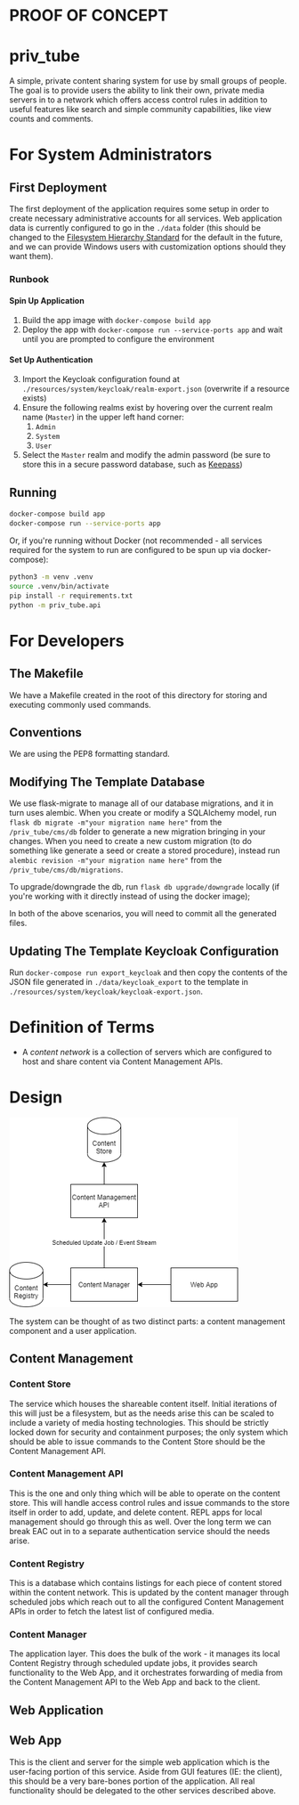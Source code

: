 # PROOF OF CONCEPT

# priv_tube
A simple, private content sharing system for use by small groups of people.  The goal is to provide users the ability to link their own, private media servers in to a network which offers access control rules in addition to useful features like search and simple community capabilities, like view counts and comments.

# For System Administrators
## First Deployment
The first deployment of the application requires some setup in order to create necessary administrative accounts for all services.  Web application data is currently configured to go in the `./data` folder (this should be changed to the [Filesystem Hierarchy Standard](https://refspecs.linuxfoundation.org/FHS_3.0/fhs/index.html) for the default in the future, and we can provide Windows users with customization options should they want them).

### Runbook

#### Spin Up Application
1.  Build the app image with `docker-compose build app`
2.  Deploy the app with `docker-compose run --service-ports app` and wait until you are prompted to configure the environment

#### Set Up Authentication
3.  Import the Keycloak configuration found at `./resources/system/keycloak/realm-export.json` (overwrite if a resource exists)
4.  Ensure the following realms exist by hovering over the current realm name (`Master`) in the upper left hand corner:
    1.  `Admin`
    2.  `System`
    3.  `User`
5.  Select the `Master` realm and modify the admin password (be sure to store this in a secure password database, such as [Keepass](https://keepass.info/))

## Running
```bash
docker-compose build app
docker-compose run --service-ports app
```

Or, if you're running without Docker (not recommended - all services required for the system to run are configured to be spun up via docker-compose):

```bash
python3 -m venv .venv
source .venv/bin/activate
pip install -r requirements.txt
python -m priv_tube.api
```


# For Developers
## The Makefile
We have a Makefile created in the root of this directory for storing and executing commonly used commands.

## Conventions
We are using the PEP8 formatting standard.

## Modifying The Template Database
We use flask-migrate to manage all of our database migrations, and it in turn uses alembic.
When you create or modify a SQLAlchemy model, run `flask db migrate -m"your migration name here"` from the `/priv_tube/cms/db` folder to generate a new migration bringing in your changes.
When you need to create a new custom migration (to do something like generate a seed or create a stored procedure), instead run `alembic revision -m"your migration name here"` from the `/priv_tube/cms/db/migrations`.

To upgrade/downgrade the db, run `flask db upgrade/downgrade` locally (if you're working with it directly instead of using the docker image);

In both of the above scenarios, you will need to commit all the generated files.

## Updating The Template Keycloak Configuration
Run `docker-compose run export_keycloak` and then copy the contents of the JSON file generated in `./data/keycloak_export` to the template in `./resources/system/keycloak/keycloak-export.json`.

# Definition of Terms

* A _content network_ is a collection of servers which are configured to host and share content via Content Management APIs.

# Design
![High Level Overview](resources/design/HighLevelOverview.png)

The system can be thought of as two distinct parts: a content management component and a user application.

## Content Management
### Content Store
The service which houses the shareable content itself.  Initial iterations of this will just be a filesystem, but as the needs arise this can be scaled to include a variety of media hosting technologies.  This should be strictly locked down for security and containment purposes; the only system which should be able to issue commands to the Content Store should be the Content Management API.

### Content Management API
This is the one and only thing which will be able to operate on the content store.  This will handle access control rules and issue commands to the store itself in order to add, update, and delete content.  REPL apps for local management should go through this as well.  Over the long term we can break EAC out in to a separate authentication service should the needs arise.

### Content Registry
This is a database which contains listings for each piece of content stored within the content network.  This is updated by the content manager through scheduled jobs which reach out to all the configured Content Management APIs in order to fetch the latest list of configured media.

### Content Manager
The application layer.  This does the bulk of the work - it manages its local Content Registry through scheduled update jobs, it provides search functionality to the Web App, and it orchestrates forwarding of media from the Content Management API to the Web App and back to the client.

## Web Application
## Web App
This is the client and server for the simple web application which is the user-facing portion of this service.  Aside from GUI features (IE: the client), this should be a very bare-bones portion of the application.  All real functionality should be delegated to the other services described above.
